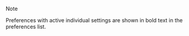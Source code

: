 <!-- markdownlint-disable-file MD041 -->
> [!NOTE]
> Preferences with active individual settings are shown in bold text in the preferences list.


